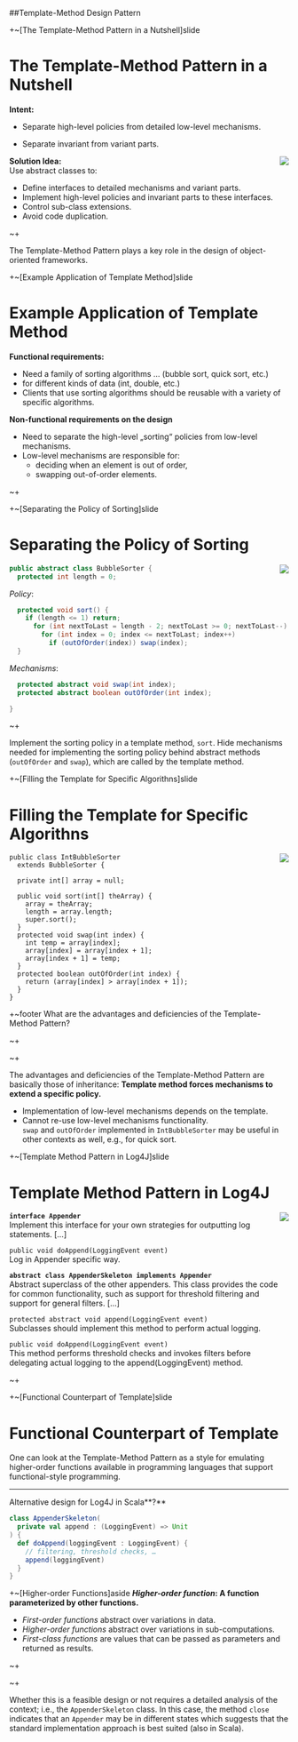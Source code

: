 ##Template-Method Design Pattern


+~[The Template-Method Pattern in a Nutshell]slide

The Template-Method Pattern in a Nutshell
===

**Intent:**
* Separate high-level policies from detailed low-level mechanisms.
* Separate invariant from variant parts.

  <img src="Images/DP-TemplateMethod-Structure.png" style="float:right">
  
**Solution Idea:**  
Use abstract classes to: 
* Define interfaces to detailed mechanisms and variant parts.
* Implement high-level policies and invariant parts to these interfaces.
* Control sub-class extensions.
* Avoid code duplication.

~+

The Template-Method Pattern plays a key role in the design of object-oriented frameworks.


+~[Example Application of Template Method]slide

Example Application of Template Method
===

**Functional requirements:**
* Need a family of sorting algorithms …
(bubble sort, quick sort, etc.)
* for different kinds of data (int, double, etc.)
* Clients that use sorting algorithms should be reusable with a variety of specific algorithms.

**Non-functional requirements on the design**
* Need to separate the high-level „sorting“ policies from low-level mechanisms.
* Low-level mechanisms are responsible for:
	* deciding when an element is out of order,
	* swapping out-of-order elements.

~+


+~[Separating the Policy of Sorting]slide

Separating the Policy of Sorting
===

  <img src="Images/DP-TemplateMethodBubbleSorter.png" style="float:right">

```Java
public abstract class BubbleSorter {
  protected int length = 0;
```

  _Policy_:  
```Java
  protected void sort() {
    if (length <= 1) return;
      for (int nextToLast = length - 2; nextToLast >= 0; nextToLast--)
        for (int index = 0; index <= nextToLast; index++)
          if (outOfOrder(index)) swap(index);
  }
```

  _Mechanisms_:
```Java
  protected abstract void swap(int index);
  protected abstract boolean outOfOrder(int index);
```

```Java
}
```

~+

Implement the sorting policy in a template method, `sort`. Hide mechanisms needed for implementing the sorting policy behind abstract methods (`outOfOrder` and `swap`), which are called by the template method.

+~[Filling the Template for Specific Algorithns]slide

Filling the Template for Specific Algorithns
===

  <img src="Images/DP-TemplateMethodBubbleSorter.png" style="float:right">

```Code
public class IntBubbleSorter 
  extends BubbleSorter {
	  
  private int[] array = null;

  public void sort(int[] theArray) {
    array = theArray;
	length = array.length;
    super.sort();
  }
  protected void swap(int index) {
    int temp = array[index];
    array[index] = array[index + 1];
    array[index + 1] = temp;
  }
  protected boolean outOfOrder(int index) {
    return (array[index] > array[index + 1]);
  }
}
```

+~footer
What are the advantages and deficiencies of the Template-Method Pattern?

~+

~+

The advantages and deficiencies of the Template-Method Pattern are basically those of inheritance:
**Template method forces mechanisms to extend a specific policy.**
* Implementation of low-level mechanisms depends on the template.
* Cannot re-use low-level mechanisms functionality.  
`swap` and `outOfOrder` implemented in `IntBubbleSorter` may be useful in other contexts as well, e.g., for quick sort.

+~[Template Method Pattern in Log4J]slide

Template Method Pattern in Log4J
===

  <img src="Images/DP-Log4J.png" style="float:right">

**`interface Appender`**  
Implement this interface for your own strategies for outputting log statements.
[…]  

`public void doAppend(LoggingEvent event)`  
Log in Appender specific way.  

**`abstract class AppenderSkeleton implements Appender`**  
Abstract superclass of the other appenders. This class provides the code for common functionality, such as support for threshold filtering and support for general filters.
[…]  

`protected abstract void append(LoggingEvent event)`  
Subclasses should implement this method to perform actual logging.  

`public void doAppend(LoggingEvent event)`  
This method performs threshold checks and invokes filters before delegating actual logging to the append(LoggingEvent) method.

~+

+~[Functional Counterpart of Template]slide

Functional Counterpart of Template
===

One can look at the Template-Method Pattern as a style for emulating higher-order functions available in programming languages that support functional-style programming.

---

Alternative design for Log4J in Scala**?**

```Scala
class AppenderSkeleton(
  private val append : (LoggingEvent) => Unit
) {
  def doAppend(loggingEvent : LoggingEvent) {
    // filtering, threshold checks, …
    append(loggingEvent)
  }
}
```

+~[Higher-order Functions]aside
**_Higher-order function_: A function parameterized by other functions.**
* _First-order functions_ abstract over variations in data.
* _Higher-order functions_ abstract over variations in sub-computations.
* _First-class functions_ are values that can be passed as parameters and returned as results.
 
~+

~+
 
Whether this is a feasible design or not requires a detailed analysis of the context; i.e., the `AppenderSkeleton` class. In this case, the method `close` indicates that an `Appender` may be in different states which suggests that the standard implementation approach is best suited (also in Scala).





